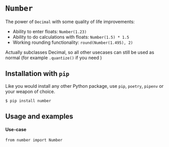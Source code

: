 # `Number`
The power of `Decimal` with some quality of life improvements:
* Ability to enter floats: `Number(1.23)`
* Ability to do calculations with floats: `Number(1.5) * 1.5`
* Working rounding functionality: `round(Number(1.495), 2)`

Actually subclasses Decimal, so all other usecases can still be used as normal (for example `.quantize()` if you need )

## Installation with `pip`
Like you would install any other Python package, use `pip`, `poetry`, `pipenv` or your weapon of choice.
```
$ pip install number
```


## Usage and examples

#### Use-case
```
from number import Number

```
